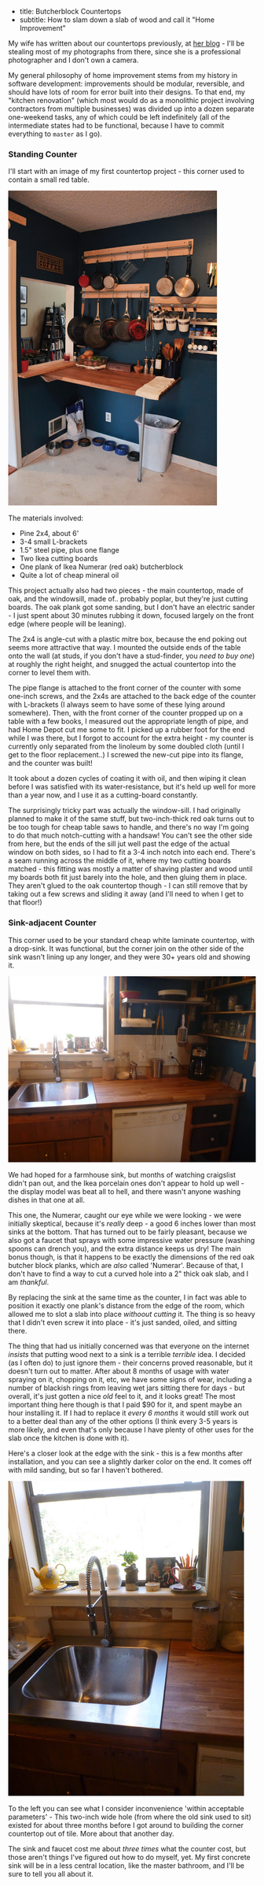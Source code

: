 * title: Butcherblock Countertops
* subtitle: How to slam down a slab of wood and call it "Home Improvement"

My wife has written about our countertops previously, at
[her blog](http://rusticmodern.blogspot.com) - I'll be stealing most of my photographs
from there, since she is a professional photographer and I don't own a camera.

My general philosophy of home improvement stems from my history in software
development: improvements should be modular, reversible, and should have lots
of room for error built into their designs. To that end, my "kitchen renovation"
(which most would do as a monolithic project involving contractors from multiple
businesses) was divided up into a dozen separate one-weekend tasks, any of which
could be left indefinitely (all of the intermediate states had to be functional,
because I have to commit everything to `master` as I go).

### Standing Counter

I'll start with an image of my first countertop project - this corner used to
contain a small red table.

![Standing Countertop](/images/kitchen/standing-counter.jpg)

The materials involved:

* Pine 2x4, about 6'
* 3-4 small L-brackets
* 1.5" steel pipe, plus one flange
* Two Ikea cutting boards
* One plank of Ikea Numerar (red oak) butcherblock
* Quite a lot of cheap mineral oil

This project actually also had two pieces - the main countertop, made of oak,
and the windowsill, made of.. probably poplar, but they're just cutting boards.
The oak plank got some sanding, but I don't have an electric sander - I just
spent about 30 minutes rubbing it down, focused largely on the front edge (where
people will be leaning).

The 2x4 is angle-cut with a plastic mitre box, because the end poking out seems
more attractive that way. I mounted the outside ends of the table onto the wall
(at studs, if you don't have a stud-finder, you *need to buy one*) at roughly the
right height, and snugged the actual countertop into the corner to level them with.

The pipe flange is attached to the front corner of the counter with some one-inch
screws, and the 2x4s are attached to the back edge of the counter with L-brackets
(I always seem to have some of these lying around somewhere). Then, with the front
corner of the counter propped up on a table with a few books, I measured out the
appropriate length of pipe, and had Home Depot cut me some to fit. I picked up
a rubber foot for the end while I was there, but I forgot to account for the extra
height - my counter is currently only separated from the linoleum by some doubled
cloth (until I get to the floor replacement..) I screwed the new-cut pipe into
its flange, and the counter was built!

It took about a dozen cycles of coating it with oil, and then wiping it clean
before I was satisfied with its water-resistance, but it's held up well for
more than a year now, and I use it as a cutting-board constantly.

The surprisingly tricky part was actually the window-sill. I had originally planned
to make it of the same stuff, but two-inch-thick red oak turns out to be too
tough for cheap table saws to handle, and there's no way I'm going to do that
much notch-cutting with a handsaw! You can't see the other side from here, but
the ends of the sill jut well past the edge of the actual window on both sides,
so I had to fit a 3-4 inch notch into each end. There's a seam running across
the middle of it, where my two cutting boards matched - this fitting was mostly
a matter of shaving plaster and wood until my boards both fit just barely into
the hole, and then gluing them in place. They aren't glued to the oak countertop
though - I can still remove that by taking out a few screws and sliding it away
(and I'll need to when I get to that floor!)

### Sink-adjacent Counter

This corner used to be your standard cheap white laminate countertop, with a
drop-sink. It was functional, but the corner join on the other side of the sink
wasn't lining up any longer, and they were 30+ years old and showing it.

![Corner Countertop](/images/kitchen/corner-countertop.jpg)

We had hoped for a farmhouse sink, but months of watching craigslist didn't pan
out, and the Ikea porcelain ones don't appear to hold up well - the display model
was beat all to hell, and there wasn't anyone washing dishes in that one at all.

This one, the Numerar, caught our eye while we were looking - we were initially
skeptical, because it's *really* deep - a good 6 inches lower than most sinks at
the bottom. That has turned out to be fairly pleasant, because we also got a
faucet that sprays with some impressive water pressure (washing spoons can drench
you), and the extra distance keeps us dry! The main bonus though, is that it
happens to be exactly the dimensions of the red oak butcher block planks, which
are *also* called 'Numerar'. Because of that, I don't have to find a way to cut
a curved hole into a 2" thick oak slab, and I am *thankful*.

By replacing the sink at the same time as the counter, I in fact was able to
position it exactly one plank's distance from the edge of the room, which allowed
me to slot a slab into place *withoout cutting* it. The thing is so heavy that I
didn't even screw it into place - it's just sanded, oiled, and sitting there.

The thing that had us initially concerned was that everyone on the internet
*insists* that putting wood next to a sink is a terrible *terrible* idea. I
decided (as I often do) to just ignore them - their concerns proved reasonable,
but it doesn't turn out to matter. After about 8 months of usage with water spraying
on it, chopping on it, etc, we have some signs of wear, including a number of blackish
rings from leaving wet jars sitting there for days - but overall, it's just gotten
a nice *old* feel to it, and it looks great! The most important thing here though is that
I paid $90 for it, and spent maybe an hour installing it. If I had to replace it
*every 6 months* it would still work out to a better deal than any of the other
options (I think every 3-5 years is more likely, and even that's only because I
have plenty of other uses for the slab once the kitchen is done with it).

Here's a closer look at the edge with the sink - this is a few months after
installation, and you can see a slightly darker color on the end. It comes off
with mild sanding, but so far I haven't bothered.

![Countertop Edge With Sink](/images/kitchen/counter-and-sink.jpg)

To the left you can see what I consider inconvenience 'within acceptable
parameters' - This two-inch wide hole (from where the old sink used to sit)
existed for about three months before I got around to building the corner
countertop out of tile. More about that another day.

The sink and faucet cost me about *three times* what the counter cost, but those
aren't things I've figured out how to do myself, yet. My first concrete sink will
be in a less central location, like the master bathroom, and I'll be sure to tell
you all about it.
